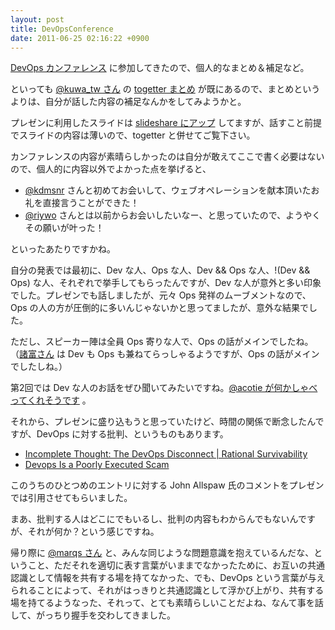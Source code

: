 ```yaml
---
layout: post
title: DevOpsConference
date: 2011-06-25 02:16:22 +0900
---
```



[DevOps カンファレンス](http://partake.in/events/b5472f43-5bc0-42d0-9469-dc70d7d95b24) に参加してきたので、個人的なまとめ＆補足など。

といっても [@kuwa_tw さん](http://twitter.com/#!/kuwa_tw) の [togetter まとめ](http://togetter.com/li/153695) が既にあるので、まとめというよりは、自分が話した内容の補足なんかをしてみようかと。

プレゼンに利用したスライドは [slideshare にアップ](http://www.slideshare.net/mizzy/10devops) してますが、話すこと前提でスライドの内容は薄いので、togetter と併せてご覧下さい。

カンファレンスの内容が素晴らしかったのは自分が敢えてここで書く必要はないので、個人的に内容以外でよかった点を挙げると、

* [@kdmsnr](http://twitter.com/#!/kdmsnr) さんと初めてお会いして、ウェブオペレーションを献本頂いたお礼を直接言うことができた！
* [@riywo](http://twitter.com/#!/riywo) さんとは以前からお会いしたいなー、と思っていたので、ようやくその願いが叶った！

といったあたりですかね。

自分の発表では最初に、Dev な人、Ops な人、Dev && Ops な人、!(Dev && Ops) な人、それぞれで挙手してもらったんですが、Dev な人が意外と多い印象でした。プレゼンでも話しましたが、元々 Ops 発祥のムーブメントなので、Ops の人の方が圧倒的に多いんじゃないかと思ってましたが、意外な結果でした。

ただし、スピーカー陣は全員 Ops 寄りな人で、Ops の話がメインでしたね。（[諸富さん](http://twitter.com/#!/hiroshi19790209) は Dev も Ops も兼ねてらっしゃるようですが、Ops の話がメインでしたしね。）

第2回では Dev な人のお話をぜひ聞いてみたいですね。[@acotie が何かしゃべってくれそうです](http://twitter.com/#!/acotie/status/84302902939750400) 。

それから、プレゼンに盛り込もうと思っていたけど、時間の関係で断念したんですが、DevOps に対する批判、というものもあります。

* [Incomplete Thought: The DevOps Disconnect | Rational Survivability](http://www.rationalsurvivability.com/blog/?p=1890)
* [Devops Is a Poorly Executed Scam](http://teddziuba.com/2011/03/devops-scam.html)

このうちのひとつめのエントリに対する John Allspaw 氏のコメントをプレゼンでは引用させてもらいました。

まあ、批判する人はどこにでもいるし、批判の内容もわからんでもないんですが、それが何か？という感じですね。

帰り際に [@marqs さん](http://twitter.com/#!/marqs) と、みんな同じような問題意識を抱えているんだな、ということ、ただそれを適切に表す言葉がいままでなかったために、お互いの共通認識として情報を共有する場を持てなかった、でも、DevOps という言葉が与えられることによって、それがはっきりと共通認識として浮かび上がり、共有する場を持てるようなった、それって、とても素晴らしいことだよね、なんて事を話して、がっちり握手を交わしてきました。
